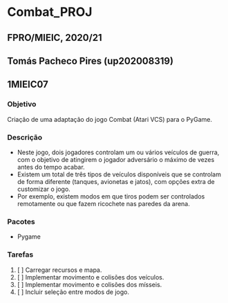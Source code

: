# Combat_PROJ
## FPRO/MIEIC, 2020/21
## Tomás Pacheco Pires (up202008319)
## 1MIEIC07

### Objetivo

Criação de uma adaptação do jogo Combat (Atari VCS) para o PyGame.

### Descrição

- Neste jogo, dois jogadores controlam um ou vários veículos de guerra, com o objetivo de atingirem o jogador adversário o máximo de vezes antes do tempo acabar.
- Existem um total de três tipos de veículos disponíveis que se controlam de forma diferente (tanques, avionetas e jatos), com opções extra de customizar o jogo.
- Por exemplo, existem modos em que tiros podem ser controlados remotamente ou que fazem ricochete nas paredes da arena.

### Pacotes

- Pygame

### Tarefas

1. [ ] Carregar recursos e mapa.
2. [ ] Implementar movimento e colisões dos veículos.
3. [ ] Implementar movimento e colisões dos mísseis.
4. [ ] Incluir seleção entre modos de jogo.
